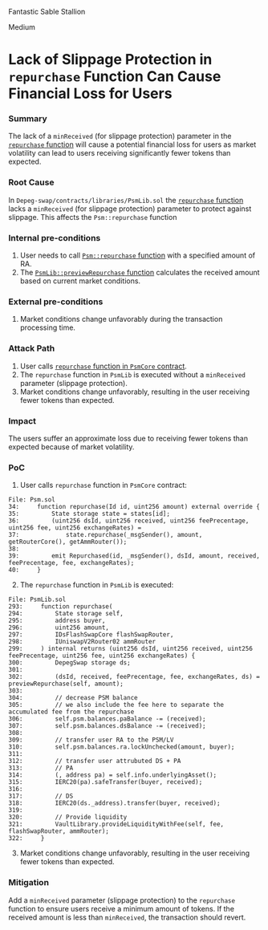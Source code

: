 Fantastic Sable Stallion

Medium

# Lack of Slippage Protection in `repurchase` Function Can Cause Financial Loss for Users

### Summary

The lack of a `minReceived` (for slippage protection) parameter in the [`repurchase` function](https://github.com/sherlock-audit/2024-08-cork-protocol/blob/main/Depeg-swap/contracts/libraries/PsmLib.sol#L293-L322) will cause a potential financial loss for users as market volatility can lead to users receiving significantly fewer tokens than expected.

### Root Cause

In `Depeg-swap/contracts/libraries/PsmLib.sol` the [`repurchase` function](https://github.com/sherlock-audit/2024-08-cork-protocol/blob/main/Depeg-swap/contracts/libraries/PsmLib.sol#L293-L322) lacks a `minReceived` (for slippage protection)  parameter to protect against slippage. This affects the `Psm::repurchase` function


### Internal pre-conditions

1. User needs to call [`Psm::repurchase` function](https://github.com/sherlock-audit/2024-08-cork-protocol/blob/main/Depeg-swap/contracts/core/Psm.sol#L34-L40) with a specified amount of RA.
2. The [`PsmLib::previewRepurchase` function](https://github.com/sherlock-audit/2024-08-cork-protocol/blob/main/Depeg-swap/contracts/libraries/PsmLib.sol#L302-L303)  calculates the received amount based on current market conditions.


### External pre-conditions

1. Market conditions change unfavorably during the transaction processing time.


### Attack Path

1. User calls [`repurchase` function in `PsmCore` contract](https://github.com/sherlock-audit/2024-08-cork-protocol/blob/main/Depeg-swap/contracts/core/Psm.sol#L34-L40).
2. The `repurchase` function in `PsmLib` is executed without a `minReceived` parameter (slippage protection).
3. Market conditions change unfavorably, resulting in the user receiving fewer tokens than expected.


### Impact

The users suffer an approximate loss due to receiving fewer tokens than expected because of market volatility.


### PoC

1. User calls `repurchase` function in `PsmCore` contract:
```solidity
File: Psm.sol
34:     function repurchase(Id id, uint256 amount) external override {
35:         State storage state = states[id];
36:         (uint256 dsId, uint256 received, uint256 feePrecentage, uint256 fee, uint256 exchangeRates) =
37:             state.repurchase(_msgSender(), amount, getRouterCore(), getAmmRouter());
38: 
39:         emit Repurchased(id, _msgSender(), dsId, amount, received, feePrecentage, fee, exchangeRates);
40:     }

```
2. The `repurchase` function in `PsmLib` is executed:
```solidity
File: PsmLib.sol
293:     function repurchase(
294:         State storage self,
295:         address buyer,
296:         uint256 amount,
297:         IDsFlashSwapCore flashSwapRouter,
298:         IUniswapV2Router02 ammRouter
299:     ) internal returns (uint256 dsId, uint256 received, uint256 feePrecentage, uint256 fee, uint256 exchangeRates) {
300:         DepegSwap storage ds;
301: 
302:         (dsId, received, feePrecentage, fee, exchangeRates, ds) = previewRepurchase(self, amount);
303: 
304:         // decrease PSM balance
305:         // we also include the fee here to separate the accumulated fee from the repurchase
306:         self.psm.balances.paBalance -= (received);
307:         self.psm.balances.dsBalance -= (received);
308: 
309:         // transfer user RA to the PSM/LV
310:         self.psm.balances.ra.lockUnchecked(amount, buyer);
311: 
312:         // transfer user attrubuted DS + PA
313:         // PA
314:         (, address pa) = self.info.underlyingAsset();
315:         IERC20(pa).safeTransfer(buyer, received);
316: 
317:         // DS
318:         IERC20(ds._address).transfer(buyer, received);
319: 
320:         // Provide liquidity
321:         VaultLibrary.provideLiquidityWithFee(self, fee, flashSwapRouter, ammRouter);
322:     }

```
3. Market conditions change unfavorably, resulting in the user receiving fewer tokens than expected.


### Mitigation

Add a `minReceived` parameter (slippage protection) to the `repurchase` function to ensure users receive a minimum amount of tokens. If the received amount is less than `minReceived`, the transaction should revert.

